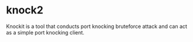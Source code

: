 # knock2
Knockit is a tool that conducts port knocking bruteforce attack and can act as a simple port knocking client.
